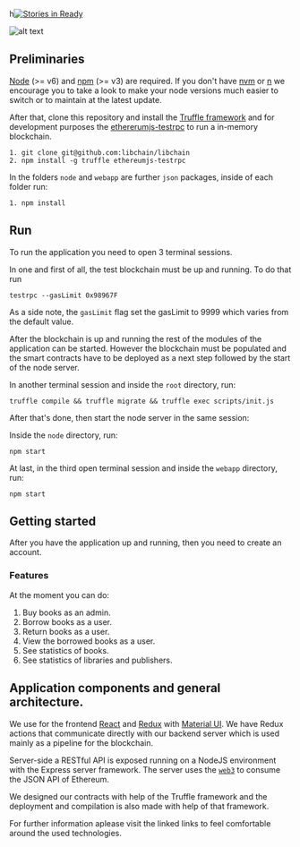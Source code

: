 h[![Stories in Ready](https://badge.waffle.io/libchain/libchain.png?label=ready&title=Ready)](https://waffle.io/libchain/libchain)

![alt text][logo]

[logo]: https://github.com/libchain/libchain/raw/master/webapp/public/libchain_logo.png "LibChain Logo"

## Preliminaries

[Node](https://nodejs.org/) (>= v6) and [npm](https://www.npmjs.com/) (>= v3) are required. If you don't have [nvm](https://github.com/creationix/nvm
) or [n](https://github.com/tj/n) we encourage you to take a look to make your node versions much easier to switch or to maintain at the latest update.

After that, clone this repository and install the [Truffle framework](http://truffleframework.com/) and for development purposes the [ethererumjs-testrpc](https://github.com/ethereumjs/testrpc
) to run a in-memory blockchain.

```
1. git clone git@github.com:libchain/libchain
2. npm install -g truffle ethereumjs-testrpc
```

In the folders `node` and `webapp` are further `json` packages, inside of each folder run:

```
1. npm install
```

## Run
To run the application you need to open 3 terminal sessions. 

In one and first of all, the test blockchain must be up and running. To do that run 

```
testrpc --gasLimit 0x98967F
```

As a side note, the `gasLimit` flag set the gasLimit to 9999 which varies from the default value.

After the blockchain is up and running the rest of the modules of the application can be started. However the blockchain must be populated and the smart contracts have to be deployed as a next step followed by the start of the node server. 

In another terminal session and inside the `root` directory, run: 

```
truffle compile && truffle migrate && truffle exec scripts/init.js
```

After that's done, then start the node server in the same session:

Inside the `node` directory, run: 

```
npm start
```

At last, in the third open terminal session and inside the `webapp` directory, run:

```
npm start
```

## Getting started

After you have the application up and running, then you need to create an account. 

### Features

At the moment you can do: 

1. Buy books as an admin. 
2. Borrow books as a user.
3. Return books as a user.
4. View the borrowed books as a user.
5. See statistics of books.
6. See statistics of libraries and publishers.

## Application components and general architecture.

We use for the frontend [React](https://facebook.github.io/react/) and [Redux](redux.js.org/) with [Material UI](www.material-ui.com/). We have Redux actions that communicate directly with our backend server which is used mainly as a pipeline for the blockchain. 

Server-side a RESTful API is exposed running on a NodeJS environment with the Express server framework. The server uses the [`web3`](https://github.com/ethereum/web3.js/
) to consume the JSON API of Ethereum. 

We designed our contracts with help of the Truffle framework and the deployment and compilation is also made with help of that framework. 

For further information aplease visit the linked links to feel comfortable around the used technologies.
